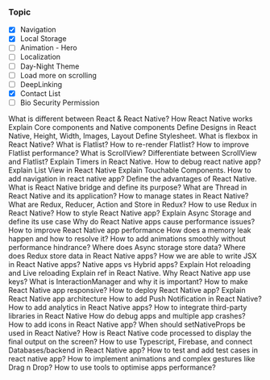 ### Topic

- [x] Navigation
- [x] Local Storage
- [ ] Animation - Hero
- [ ] Localization
- [ ] Day-Night Theme
- [ ] Load more on scrolling
- [ ] DeepLinking
- [x] Contact List
- [ ] Bio Security Permission

What is different between React & React Native?
How React Native works
Explain Core components and Native components
Define Designs in React Native, Height, Width, Images, Layout
Define Stylesheet.
What is flexbox in React Native?
What is Flatlist?
How to re-render Flatlist?
How to improve Flatlist performance?
What is ScrollView?
Differentiate between ScrollView and Flatlist?
Explain Timers in React Native.
How to debug react native app?
Explain List View in React Native
Explain Touchable Components.
How to add navigation in react native app?
Define the advantages of React Native.
What is React Native bridge and define its purpose?
What are Thread in React Native and its application?
How to manage states in React Native?
What are Redux, Reducer, Action and Store in Redux?
How to use Redux in React Native?
How to style React Native app?
Explain Async Storage and define its use case
Why do React Native apps cause performance issues?
How to improve React Native app performance
How does a memory leak happen and how to resolve it?
How to add animations smoothly without performance hindrance?
Where does Async storage store data?
Where does Redux store data in React Native apps?
How we are able to write JSX in React Native apps?
Native apps vs Hybrid apps?
Explain Hot reloading and Live reloading
Explain ref in React Native.
Why React Native app use keys?
What is InteractionManager and why it is important?
How to make React Native app responsive?
How to deploy React Native app?
Explain React Native app architecture
How to add Push Notification in React Native?
How to add analytics in React Native apps?
How to integrate third-party libraries in React Native
How do debug apps and multiple app crashes?
How to add icons in React Native app?
When should setNativeProps be used in React Native?
How is React Native code processed to display the final output on the screen?
How to use Typescript, Firebase, and connect Databases/backend in React Native app?
How to test and add test cases in react native app?
How to implement animations and complex gestures like Drag n Drop?
How to use tools to optimise apps performance?
